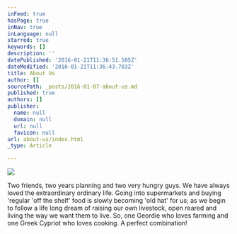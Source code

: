 ```yaml
---
inFeed: true
hasPage: true
inNav: true
inLanguage: null
starred: true
keywords: []
description: ''
datePublished: '2016-01-21T11:36:51.505Z'
dateModified: '2016-01-21T11:36:43.783Z'
title: About Us
author: []
sourcePath: _posts/2016-01-07-about-us.md
published: true
authors: []
publisher:
  name: null
  domain: null
  url: null
  favicon: null
url: about-us/index.html
_type: Article

---
```

![](https://the-grid-user-content.s3-us-west-2.amazonaws.com/88a2b86b-8205-4843-a722-7280ca8e2e3a.jpg)

Two friends, two years planning and two very hungry guys. We have always loved the extraordinary ordinary life. Going into supermarkets and buying 'regular 'off the shelf' food is slowly becoming 'old hat' for us; as we begin to follow a life long dream of raising our own livestock, open reared and living the way we want them to live. So, one Geordie who loves farming and one Greek Cypriot who loves cooking. A perfect combination!
